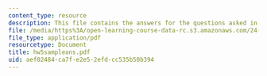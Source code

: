```yaml
---
content_type: resource
description: This file contains the answers for the questions asked in homework 5.
file: /media/https%3A/open-learning-course-data-rc.s3.amazonaws.com/24-242-logic-ii-spring-2004/aef02484ca7fe2e52efdcc535b50b394_hw5sampleans.pdf
file_type: application/pdf
resourcetype: Document
title: hw5sampleans.pdf
uid: aef02484-ca7f-e2e5-2efd-cc535b50b394
---
```

